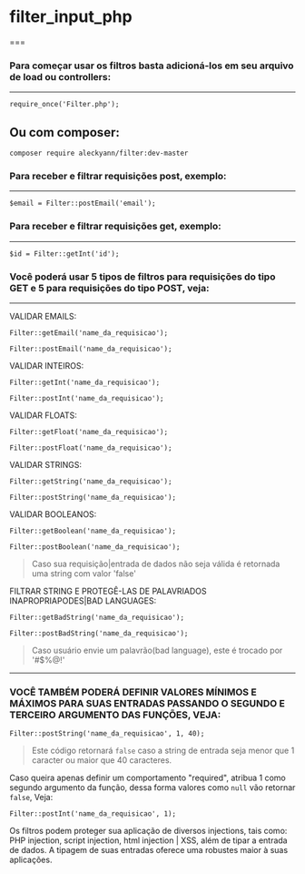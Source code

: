 # filter_input_php
===

### Para começar usar os filtros basta adicioná-los em seu arquivo de load ou controllers:
---
```
require_once('Filter.php');
```
## Ou com composer:
```
composer require aleckyann/filter:dev-master
```

### Para receber e filtrar requisições post, exemplo:
---
```
$email = Filter::postEmail('email');
```

### Para receber e filtrar requisições get, exemplo:
---
```
$id = Filter::getInt('id');
```

### Você poderá usar 5 tipos de filtros para requisições do tipo GET e 5 para requisições do tipo POST, veja:
---

VALIDAR EMAILS:
```     
Filter::getEmail('name_da_requisicao');

Filter::postEmail('name_da_requisicao');
```

VALIDAR INTEIROS:
```  
Filter::getInt('name_da_requisicao');

Filter::postInt('name_da_requisicao');
```

VALIDAR FLOATS:
```     
Filter::getFloat('name_da_requisicao');

Filter::postFloat('name_da_requisicao');
```

VALIDAR STRINGS:
```   
Filter::getString('name_da_requisicao');

Filter::postString('name_da_requisicao');
```

VALIDAR BOOLEANOS:
```
Filter::getBoolean('name_da_requisicao');

Filter::postBoolean('name_da_requisicao');
```

> Caso sua requisição|entrada de dados não seja válida é retornada uma string com valor 'false'

FILTRAR STRING E PROTEGÊ-LAS DE PALAVRIADOS INAPROPRIAPODES|BAD LANGUAGES:
```
Filter::getBadString('name_da_requisicao');

Filter::postBadString('name_da_requisicao');
```
> Caso usuário envie um palavrão(bad language), este é trocado por '#$%@!'


---

### VOCÊ TAMBÉM PODERÁ DEFINIR VALORES MÍNIMOS E MÁXIMOS PARA SUAS ENTRADAS PASSANDO O SEGUNDO E TERCEIRO ARGUMENTO DAS FUNÇÕES, VEJA:
```
Filter::postString('name_da_requisicao', 1, 40);
```
>Este código retornará `false` caso a string de entrada seja menor que 1 caracter ou maior que 40 caracteres.

Caso queira apenas definir um comportamento "required", atribua 1 como segundo argumento da função, dessa forma valores como `null` vão retornar `false`, Veja:
```
Filter::postInt('name_da_requisicao', 1);
```

Os filtros podem proteger sua aplicação de diversos injections, tais como: PHP injection, script injection, html injection |  XSS, além de tipar a entrada de dados.
A tipagem de suas entradas oferece uma robustes maior à suas aplicações.
